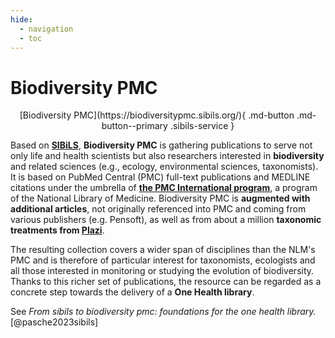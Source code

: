 ```yaml
---
hide:
  - navigation
  - toc
---
```


# Biodiversity PMC

<p style="text-align: center" markdown>
  [Biodiversity PMC](https://biodiversitypmc.sibils.org/){ .md-button .md-button--primary .sibils-service }
</p>

Based on **[SIBiLS](../index.md)**, **Biodiversity PMC** is gathering publications to serve not only life and health scientists but also researchers interested in **biodiversity** and related sciences (e.g., ecology, environmental sciences, taxonomists). It is based on PubMed Central (PMC) full-text publications and MEDLINE citations under the umbrella of **[the PMC International program](https://www.ncbi.nlm.nih.gov/pmc/about/pmci/)**, a program of the National Library of Medicine. Biodiversity PMC is **augmented with additional articles**, not originally referenced into PMC and coming from various publishers (e.g. Pensoft), as well as from about a million **taxonomic treatments from [Plazi](https://plazi.org/)**.

The resulting collection covers a wider span of disciplines than the NLM's PMC and is therefore of particular interest for taxonomists, ecologists and all those interested in monitoring or studying the evolution of biodiversity. Thanks to this richer set of publications, the resource can be regarded as a concrete step towards the delivery of a **One Health library**.


See *From sibils to biodiversity pmc: foundations for the one health library.* [@pasche2023sibils]
